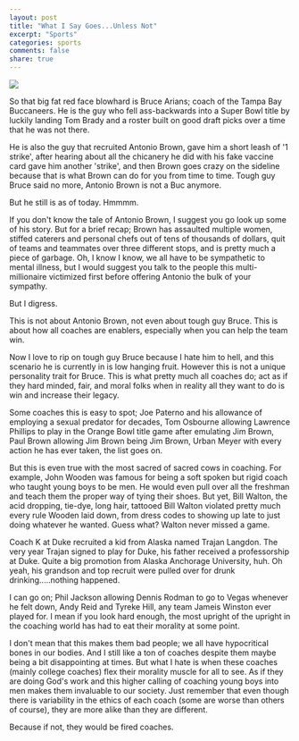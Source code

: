 ```yaml
---
layout: post
title: "What I Say Goes...Unless Not"
excerpt: "Sports"
categories: sports
comments: false
share: true
---
```


![](https://www.joebucsfan.com/wp-content/uploads/2021/11/Ariansleftlong.png)




So that big fat red face blowhard is Bruce Arians; coach of the Tampa Bay Buccaneers. He is the guy who fell ass-backwards into a Super Bowl title by luckily landing Tom Brady and a roster built on good draft picks over a time that he was not there. 


He is also the guy that recruited Antonio Brown, gave him a short leash of '1 strike', after hearing about all the chicanery he did with his fake vaccine card gave him another 'strike', and then Brown goes crazy on the sideline because that is what Brown can do for you from time to time. Tough guy Bruce said no more, Antonio Brown is not a Buc anymore.

But he still is as of today. Hmmmm.


If you don't know the tale of Antonio Brown, I suggest you go look up some of his story. But for a brief recap; Brown has assaulted multiple women, stiffed caterers and personal chefs out of tens of thousands of dollars, quit of teams and teammates over three different stops, and is pretty much a piece of garbage. Oh, I know I know, we all have to be sympathetic to mental illness, but I would suggest you talk to the people this multi-millionaire victimized first before offering Antonio the bulk of your sympathy.

But I digress.


This is not about Antonio Brown, not even about tough guy Bruce. This is about how all coaches are enablers, especially when you can help the team win.


Now I love to rip on tough guy Bruce because I hate him to hell, and this scenario he is currently in is low hanging fruit. However this is not a unique personality trait for Bruce. This is what pretty much all coaches do; act as if they hard minded, fair, and moral folks when in reality all they want to do is win and increase their legacy.


Some coaches this is easy to spot; Joe Paterno and his allowance of employing a sexual predator for decades, Tom Osbourne allowing Lawrence Phillips to play in the Orange Bowl title game after emulating Jim Brown, Paul Brown allowing Jim Brown being Jim Brown, Urban Meyer with every action he has ever taken, the list goes on.

But this is even true with the most sacred of sacred cows in coaching. For example, John Wooden was famous for being a soft spoken but rigid coach who taught young boys to be men. He would even pull over all the freshman and teach them the proper way of tying their shoes. But yet, Bill Walton, the acid dropping, tie-dye, long hair, tattooed Bill Walton violated pretty much every rule Wooden laid down, from dress codes to showing up late to just doing whatever he wanted. Guess what? Walton never missed a game.

Coach K at Duke recruited a kid from Alaska named Trajan Langdon. The very year Trajan signed to play for Duke, his father received a professorship at Duke. Quite a big promotion from Alaska Anchorage University, huh. Oh yeah, his grandson and top recruit were pulled over for drunk drinking.....nothing happened.

I can go on; Phil Jackson allowing Dennis Rodman to go to Vegas whenever he felt down, Andy Reid and Tyreke Hill, any team Jameis Winston ever played for. I mean if you look hard enough, the most upright of the upright in the coaching world has had to eat their morality at some point.

I don't mean that this makes them bad people; we all have hypocritical bones in our bodies. And I still like a ton of coaches despite them maybe being a bit disappointing at times. But what I hate is when these coaches (mainly college coaches) flex their morality muscle for all to see. As if they are doing God's work and this higher calling of coaching young boys into men makes them invaluable to our society. Just remember that even though there is variability in the ethics of each coach (some are worse than others of course), they are more alike than they are different. 

Because if not, they would be fired coaches. 







